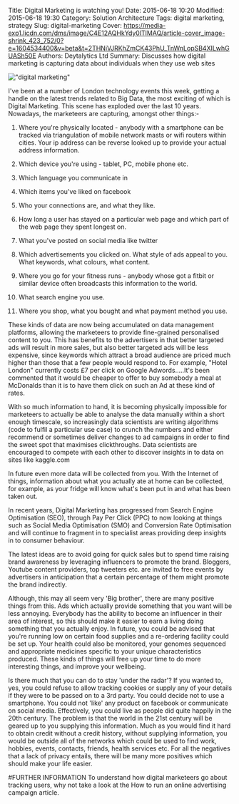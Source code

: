 Title: Digital Marketing is watching you!
Date: 2015-06-18 10:20
Modified: 2015-06-18 19:30
Category: Solution Architecture
Tags: digital marketing, strategy
Slug: digital-marketing
Cover: https://media-exp1.licdn.com/dms/image/C4E12AQHkYdy0lTIMAQ/article-cover_image-shrink_423_752/0?e=1604534400&v=beta&t=2THNiVJRKhZmCK43PhU_TnWnLopSB4XILwhGUASh50E
Authors: Deytalytics Ltd
Summary: Discusses how digital marketing is capturing data about individuals when they use web sites

!["digital marketing"](https://media-exp1.licdn.com/dms/image/C4E12AQHkYdy0lTIMAQ/article-cover_image-shrink_423_752/0?e=1604534400&v=beta&t=2THNiVJRKhZmCK43PhU_TnWnLopSB4XILwhGUASh50E)

I've been at a number of London technology events this week, getting a handle on the latest trends related to Big Data, the most exciting of which is Digital Marketing. This scene has exploded over the last 10 years. Nowadays, the marketeers are capturing, amongst other things:-

1. Where you're physically located - anybody with a smartphone can be tracked via triangulation of mobile network masts or wifi routers within cities. Your ip address can be reverse looked up to provide your actual address information.

2. Which device you're using - tablet, PC, mobile phone etc.

3. Which language you communicate in

4. Which items you've liked on facebook

5. Who your connections are, and what they like.

6. How long a user has stayed on a particular web page and which part of the web page they spent longest on.

7. What you've posted on social media like twitter

8. Which advertisements you clicked on. What style of ads appeal to you. What keywords, what colours, what content.

9. Where you go for your fitness runs - anybody whose got a fitbit or similar device often broadcasts this information to the world.

10. What search engine you use.

11. Where you shop, what you bought and what payment method you use.

These kinds of data are now being accumulated on data management platforms, allowing the marketeers to provide fine-grained personalised content to you. This has benefits to the advertisers in that better targeted ads will result in more sales, but also better targeted ads will be less expensive, since keywords which attract a broad audience are priced much higher than those that a few people would respond to. For example, "Hotel London" currently costs £7 per click on Google Adwords.....It's been commented that it would be cheaper to offer to buy somebody a meal at McDonalds than it is to have them click on such an Ad at these kind of rates.

With so much information to hand, it is becoming physically impossible for marketeers to actually be able to analyse the data manually within a short enough timescale, so increasingly data scientists are writing algorithms (code to fulfil a particular use case) to crunch the numbers and either recommend or sometimes deliver changes to ad campaigns in order to find the sweet spot that maximises clickthroughs. Data scientists are encouraged to compete with each other to discover insights in to data on sites like kaggle.com

In future even more data will be collected from you. With the Internet of things, information about what you actually ate at home can be collected, for example, as your fridge will know what's been put in and what has been taken out.

In recent years, Digital Marketing has progressed from Search Engine Optimisation (SEO), through Pay Per Click (PPC)  to now looking at things such as Social Media Optimisation (SMO) and Conversion Rate Optimisation and will continue to fragment in to specialist areas providing deep insights in to consumer behaviour. 

The latest ideas are to avoid going for quick sales but to spend time raising brand awareness by leveraging influencers to promote the brand. Bloggers, Youtube content providers, top tweeters etc. are invited to free events by advertisers in anticipation that a certain percentage of them might promote the brand indirectly.

Although, this may all seem very 'Big brother', there are many positive things from this. Ads which actually provide something that you want will be less annoying. Everybody has the ability to become an influencer in their area of interest, so this should make it easier to earn a living doing something that you actually enjoy. In future, you could be advised that you're running low on certain food supplies and a re-ordering facility could be set up.  Your health could also be monitored, your genomes sequenced and appropriate medicines specific to your unique characteristics produced. These kinds of things will free up your time to do more interesting things, and improve your wellbeing.

Is there much that you can do to stay 'under the radar'? If you wanted to, yes, you could refuse to allow tracking cookies  or supply any of your details if they were to be passed on to a 3rd party. You could decide not to use a smartphone. You could not 'like' any product on facebook or communicate on social media. Effectively, you could live as people did quite happily in the 20th century. The problem is that the world in the 21st century will be geared up to you supplying this information. Much as you would find it hard to obtain credit without a credit history, without supplying information, you would be outside all of the networks which could be used to find work, hobbies, events, contacts, friends, health services etc. For all the negatives that a lack of privacy entails, there will be many more positives which should make your life easier.

#FURTHER INFORMATION
To understand how digital marketeers go about tracking users, why not take a look at the How to run an online advertising campaign article.